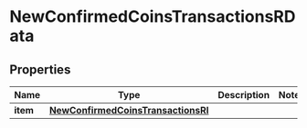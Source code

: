 

# NewConfirmedCoinsTransactionsRData


## Properties

Name | Type | Description | Notes
------------ | ------------- | ------------- | -------------
**item** | [**NewConfirmedCoinsTransactionsRI**](NewConfirmedCoinsTransactionsRI.md) |  | 



